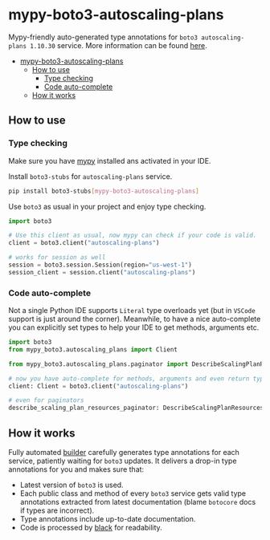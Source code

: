 # mypy-boto3-autoscaling-plans

Mypy-friendly auto-generated type annotations for `boto3 autoscaling-plans 1.10.30` service.
More information can be found [here](https://github.com/vemel/mypy_boto3).

- [mypy-boto3-autoscaling-plans](#mypy-boto3-autoscaling-plans)
  - [How to use](#how-to-use)
    - [Type checking](#type-checking)
    - [Code auto-complete](#code-auto-complete)
  - [How it works](#how-it-works)

## How to use

### Type checking

Make sure you have [mypy](https://github.com/python/mypy) installed ans activated in your IDE.

Install `boto3-stubs` for `autoscaling-plans` service.

```bash
pip install boto3-stubs[mypy-boto3-autoscaling-plans]
```

Use `boto3` as usual in your project and enjoy type checking.

```python
import boto3

# Use this client as usual, now mypy can check if your code is valid.
client = boto3.client("autoscaling-plans")

# works for session as well
session = boto3.session.Session(region="us-west-1")
session_client = session.client("autoscaling-plans")

```

### Code auto-complete

Not a single Python IDE supports `Literal` type overloads yet (but in `VSCode` support is just around the corner).
Meanwhile, to have a nice auto-complete you can explicitly set types to help your IDE to get methods, arguments etc.

```python
import boto3
from mypy_boto3.autoscaling_plans import Client

from mypy_boto3.autoscaling_plans.paginator import DescribeScalingPlanResourcesPaginator

# now you have auto-complete for methods, arguments and even return types
client: Client = boto3.client("autoscaling-plans")

# even for paginators
describe_scaling_plan_resources_paginator: DescribeScalingPlanResourcesPaginator = client.get_paginator("describe_scaling_plan_resources")
```

## How it works

Fully automated [builder](https://github.com/vemel/mypy_boto3) carefully generates
type annotations for each service, patiently waiting for `boto3` updates. It delivers
a drop-in type annotations for you and makes sure that:

- Latest version of `boto3` is used.
- Each public class and method of every `boto3` service gets valid type annotations
  extracted from latest documentation (blame `botocore` docs if types are incorrect).
- Type annotations include up-to-date documentation.
- Code is processed by [black](https://github.com/psf/black) for readability.